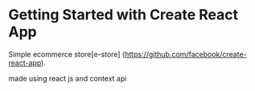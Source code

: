 # Getting Started with Create React App

Simple ecommerce store[e-store]
(https://github.com/facebook/create-react-app).

made using react js and context api
